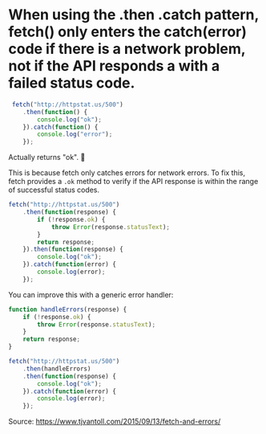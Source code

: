 # When using the .then .catch pattern, fetch() only enters the catch(error) code if there is a network problem, not if the API responds a with a failed status code.

```javascript
 fetch("http://httpstat.us/500")
    .then(function() {
        console.log("ok");
    }).catch(function() {
        console.log("error");
    });
``` 

Actually returns "ok". 🤯

This is because fetch only catches errors for network errors. To fix this, fetch provides a `.ok` method to verify if the API response is within the range of successful status codes.

```javascript
fetch("http://httpstat.us/500")
    .then(function(response) {
        if (!response.ok) {
            throw Error(response.statusText);
        }
        return response;
    }).then(function(response) {
        console.log("ok");
    }).catch(function(error) {
        console.log(error);
    });
``` 

You can improve this with a generic error handler:

```javascript
function handleErrors(response) {
    if (!response.ok) {
        throw Error(response.statusText);
    }
    return response;
}

fetch("http://httpstat.us/500")
    .then(handleErrors)
    .then(function(response) {
        console.log("ok");
    }).catch(function(error) {
        console.log(error);
    });
```


Source: https://www.tjvantoll.com/2015/09/13/fetch-and-errors/
